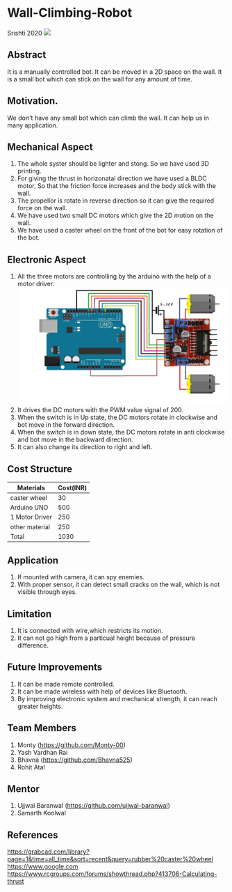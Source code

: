 # Wall-Climbing-Robot
Srishti 2020
![](https://github.com/marsiitr/Wall-Climbing-Robot/blob/de0ab5a1be7fad8a3adcaa81d91c0fda2761cd6a/Images%20and%20Videos/Images/CAD%20design.jpg)

## Abstract
It is a manually controlled bot. It can be moved in a 2D space on the wall. It is a small bot which can stick on the wall for any amount of time. 


## Motivation.
We don't have any small bot which can climb the wall. It can help us in many application.

## Mechanical Aspect
1. The whole syster should be lighter and stong. So we have used 3D printing.
2. For giving the thrust in horizonatal direction we have used a BLDC motor, So that the friction force increases and the body stick with the wall.
3. The propellor is rotate in reverse direction so it can give the required force on the wall.
4. We have used two small DC motors which give the 2D motion on the wall.
5. We have used a caster wheel on the front of the bot for easy rotation of the bot.

## Electronic Aspect
1. All the three motors are controlling by the arduino with the help of a motor driver.
![](https://github.com/marsiitr/Wall-Climbing-Robot/blob/de0ab5a1be7fad8a3adcaa81d91c0fda2761cd6a/Images%20and%20Videos/Images/Arduino%20and%20motor%20driver.jpg)
2. It drives the DC motors with the PWM value signal of 200.
3. When the switch is in Up state, the DC motors rotate in clockwise and bot move in the forward direction.
4. When the switch is in down state, the DC motors rotate in anti clockwise and bot move in the backward direction.
5. It can also change its direction to right and left.

## Cost Structure
| Materials  | Cost(INR) |
| ------------- | ------------- |
| caster wheel | 30 |
| Arduino UNO  |500 |
| 1 Motor Driver  | 250 |
| other material | 250  |
| Total | 1030 |

## Application
1. If mounted with camera, it can spy enemies.
2. With proper sensor, it can detect small cracks on the wall, which is not visible through eyes.

## Limitation
1. It is connected with wire,which restricts its motion.
2. It can not go high from a particual height because of pressure difference.

## Future Improvements
1. It can be made remote controlled.
2. It can be made wireless with help of devices like Bluetooth.
3. By improving electronic system and mechanical strength, it can reach greater heights.

## Team Members
1. Monty (https://github.com/Monty-00)
2. Yash Vardhan Rai
3. Bhavna (https://github.com/Bhavna525)
4. Rohit Atal

## Mentor
1. Ujjwal Baranwal (https://github.com/ujjwal-baranwal)
2. Samarth Koolwal

## References
https://grabcad.com/library?page=1&time=all_time&sort=recent&query=rubber%20caster%20wheel
https://www.google.com
https://www.rcgroups.com/forums/showthread.php?413706-Calculating-thrust